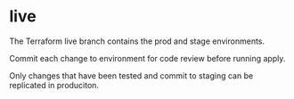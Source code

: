 # live

The Terraform live branch contains the prod and stage environments. 

Commit each change to environment for code review before running apply.

Only changes that have been tested and commit to staging can be replicated in produciton.


